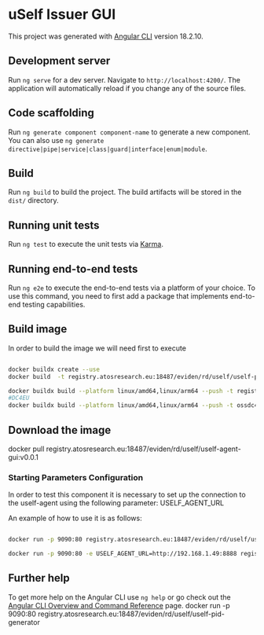 # uSelf Issuer GUI

This project was generated with [Angular CLI](https://github.com/angular/angular-cli) version 18.2.10.

## Development server

Run `ng serve` for a dev server. Navigate to `http://localhost:4200/`. The application will automatically reload if you change any of the source files.

## Code scaffolding

Run `ng generate component component-name` to generate a new component. You can also use `ng generate directive|pipe|service|class|guard|interface|enum|module`.

## Build

Run `ng build` to build the project. The build artifacts will be stored in the `dist/` directory.

## Running unit tests

Run `ng test` to execute the unit tests via [Karma](https://karma-runner.github.io).

## Running end-to-end tests

Run `ng e2e` to execute the end-to-end tests via a platform of your choice. To use this command, you need to first add a package that implements end-to-end testing capabilities.

## Build image

In order to build the image we will need first to execute

```bash

docker buildx create --use
docker build  -t registry.atosresearch.eu:18487/eviden/rd/uself/uself-pid-generator:test .

docker buildx build --platform linux/amd64,linux/arm64 --push -t registry.atosresearch.eu:18487/eviden/rd/uself/uself-pid-generator:v0.0.1 .
#DC4EU
docker buildx build --platform linux/amd64,linux/arm64 --push -t ossdc4eu.urv.cat:8081/eviden/rd/uself/uself-pid-generator:v0.0.2 .

```

## Download the image

docker pull registry.atosresearch.eu:18487/eviden/rd/uself/uself-agent-gui:v0.0.1

### Starting Parameters Configuration

In order to test this component it is necessary to set up the connection to the uself-agent using the following parameter: USELF_AGENT_URL

An example of how to use it is as follows:

```bash

docker run -p 9090:80 registry.atosresearch.eu:18487/eviden/rd/uself/uself-pid-generator

docker run -p 9090:80 -e USELF_AGENT_URL=http://192.168.1.49:8888 registry.atosresearch.eu:18487/eviden/rd/uself/uself-pid-generator
```

## Further help

To get more help on the Angular CLI use `ng help` or go check out the [Angular CLI Overview and Command Reference](https://angular.io/cli) page.
docker run -p 9090:80 registry.atosresearch.eu:18487/eviden/rd/uself/uself-pid-generator
